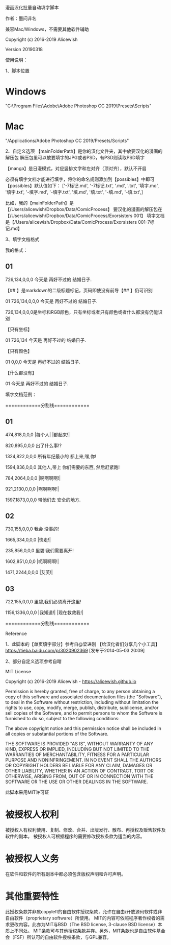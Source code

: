 漫画汉化批量自动填字脚本

作者：墨问非名

兼容Mac/Windows，不需要其他软件辅助

Copyright (c) 2016-2019 Alicewish

Version 20190318



使用说明：

1、脚本位置
# Windows
"C:\Program Files\Adobe\Adobe Photoshop CC 2019\Presets\Scripts"

# Mac
"/Applications/Adobe Photoshop CC 2019/Presets/Scripts"

2、自定义选项
【mainFolderPath】是你的汉化文件夹，其中放要汉化的漫画的解压包
解压包里可以放要填字的JPG或者PSD，有PSD则读取PSD填字

【manga】是日漫模式，对应竖排文字和左对齐（顶对齐），默认不开启

必须有填字文档才能进行填字，将你的命名规则添加到【possibles】中即可
【possibles】默认值如下：
['-7标记.md', '-7标记.txt', '.md', '.txt', '填字.md', '填字.txt', '-填字.md', '-填字.txt', '填.md', '填.txt', '-填.md', '-填.txt',]

比如，我的【mainFolderPath】是【/Users/alicewish/Dropbox/Data/ComicProcess】
要汉化的漫画的解压包在【/Users/alicewish/Dropbox/Data/ComicProcess/Exorsisters 001】
填字文档是【/Users/alicewish/Dropbox/Data/ComicProcess/Exorsisters 001-7标记.md】

3、填字文档格式

我的格式：

## 01
726,134,0,0,0
今天是
再好不过的
结婚日子.

【## 】是markdown的二级标题标记，页码即使没有前导【## 】仍可识别

01
726,134,0,0,0
今天是
再好不过的
结婚日子.

726,134,0,0,0是坐标和RGB颜色，只有坐标或者只有颜色或者什么都没有仍能识别

【只有坐标】

01
726,134
今天是
再好不过的
结婚日子.

【只有颜色】

01
0,0,0
今天是
再好不过的
结婚日子.

【什么都没有】

01
今天是
再好不过的
结婚日子.

填字文档范例：

============分割线============
## 01
474,818,0,0,0
|每个人|
|都起来!|

820,895,0,0,0
出了什么事!?

1324,822,0,0,0
所有年纪最小的
都上来,嘿,你!

1594,836,0,0,0
其他人,带上
你们需要的东西,
然后赶紧跑!

784,2064,0,0,0
|啊啊啊啊!|

921,2130,0,0,0
|啊啊啊啊!|

1597,1873,0,0,0
带他们去
安全的地方.

## 02
730,155,0,0,0
我会
没事的!

1665,334,0,0,0
|快走!|

235,856,0,0,0
里碧!我们需要离开!

1602,851,0,0,0
|呃啊啊啊!|

1471,2244,0,0,0
|艾芙!|

## 03
722,155,0,0,0
里碧,我们必须离开这里!

1156,1336,0,0,0
|我知道!|
|现在救救我!|

============分割线============



Reference

1、此脚本的【单页填字部分】参考自@梁进刚 【给汉化者们分享几个小工具】
https://tieba.baidu.com/p/3020902369
[发布于2014-05-03 20:09]

2、部分自定义选项参考自暗



MIT License

Copyright (c) 2016-2019 Alicewish - https://alicewish.github.io

Permission is hereby granted, free of charge, to any person obtaining a copy
of this software and associated documentation files (the "Software"), to deal
in the Software without restriction, including without limitation the rights
to use, copy, modify, merge, publish, distribute, sublicense, and/or sell
copies of the Software, and to permit persons to whom the Software is furnished
to do so, subject to the following conditions:

The above copyright notice and this permission notice shall be included in all
copies or substantial portions of the Software.

THE SOFTWARE IS PROVIDED "AS IS", WITHOUT WARRANTY OF ANY KIND, EXPRESS OR
IMPLIED, INCLUDING BUT NOT LIMITED TO THE WARRANTIES OF MERCHANTABILITY,
FITNESS FOR A PARTICULAR PURPOSE AND NONINFRINGEMENT. IN NO EVENT SHALL THE
AUTHORS OR COPYRIGHT HOLDERS BE LIABLE FOR ANY CLAIM, DAMAGES OR OTHER
LIABILITY, WHETHER IN AN ACTION OF CONTRACT, TORT OR OTHERWISE, ARISING FROM,
OUT OF OR IN CONNECTION WITH THE SOFTWARE OR THE USE OR OTHER DEALINGS IN
THE SOFTWARE.



此脚本采用MIT许可证

# 被授权人权利
被授权人有权利使用、复制、修改、合并、出版发行、散布、再授权及贩售软件及软件的副本。
被授权人可根据程序的需要修改授权条款为适当的内容。

# 被授权人义务
在软件和软件的所有副本中都必须包含版权声明和许可声明。

# 其他重要特性
此授权条款并非属copyleft的自由软件授权条款，允许在自由/开放源码软件或非自由软件（proprietary software）所使用。
MIT的内容可依照程序著作权者的需求更改内容。此亦为MIT与BSD（The BSD license, 3-clause BSD license）本质上不同处。
MIT条款可与其他授权条款并存。另外，MIT条款也是自由软件基金会（FSF）所认可的自由软件授权条款，与GPL兼容。